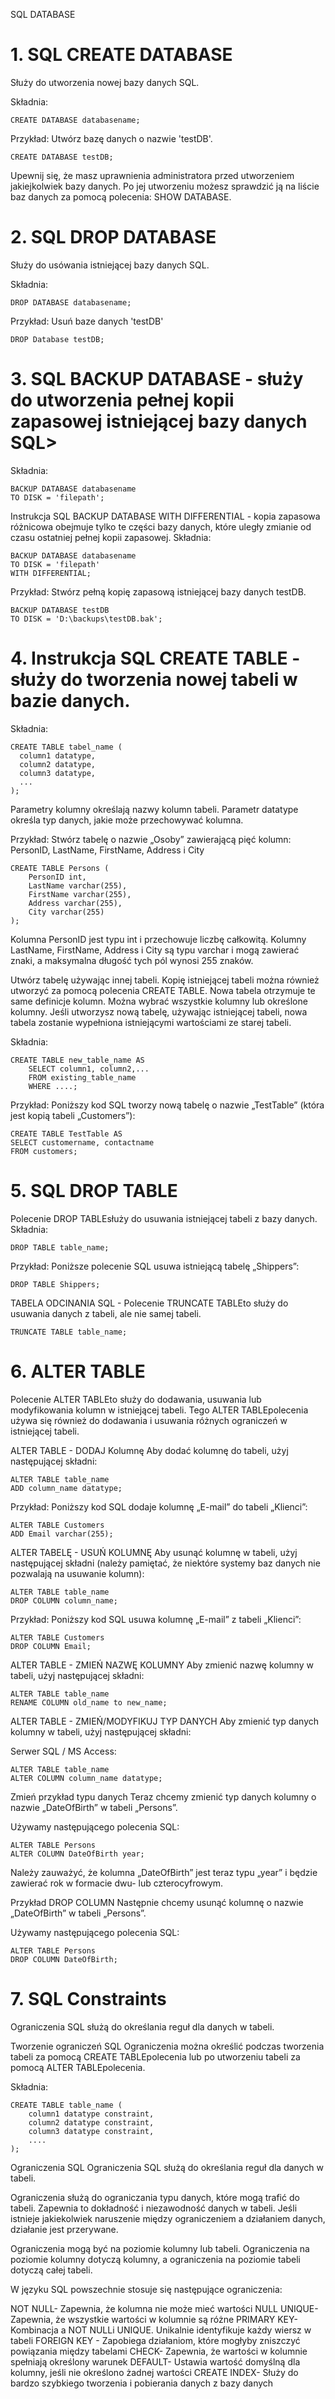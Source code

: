 SQL DATABASE

# 1. SQL CREATE DATABASE 

Służy do utworzenia nowej bazy danych SQL.

Składnia:
```
CREATE DATABASE databasename;
```
Przykład: Utwórz bazę danych o nazwie 'testDB'.
```
CREATE DATABASE testDB;
```
Upewnij się, że masz uprawnienia administratora przed utworzeniem jakiejkolwiek bazy danych. Po jej utworzeniu możesz sprawdzić ją na liście baz danych za pomocą polecenia: SHOW DATABASE.

# 2. SQL DROP DATABASE

Służy do usówania istniejącej bazy danych SQL.

Składnia:
```
DROP DATABASE databasename;
```
Przykład: Usuń baze danych 'testDB'
```
DROP Database testDB;
```

# 3. SQL BACKUP DATABASE - służy do utworzenia pełnej kopii zapasowej istniejącej bazy danych SQL>

Składnia:
```
BACKUP DATABASE databasename
TO DISK = 'filepath';
```
Instrukcja SQL BACKUP DATABASE WITH DIFFERENTIAL - kopia zapasowa różnicowa obejmuje tylko te części bazy danych, które uległy zmianie od czasu ostatniej pełnej kopii zapasowej.
Składnia:
```
BACKUP DATABASE databasename
TO DISK = 'filepath'
WITH DIFFERENTIAL;
```
Przykład: Stwórz pełną kopię zapasową istniejącej bazy danych testDB.
```
BACKUP DATABASE testDB
TO DISK = 'D:\backups\testDB.bak';
```

# 4. Instrukcja SQL CREATE TABLE - służy do tworzenia nowej tabeli w bazie danych.

Składnia:
```
CREATE TABLE tabel_name (
  column1 datatype,
  column2 datatype,
  column3 datatype,
  ...
);
```

Parametry kolumny określają nazwy kolumn tabeli. Parametr datatype określa typ danych, jakie może przechowywać kolumna.

Przykład:  Stwórz tabelę o nazwie „Osoby” zawierającą pięć kolumn: PersonID, LastName, FirstName, Address i City
```
CREATE TABLE Persons (
    PersonID int,
    LastName varchar(255),
    FirstName varchar(255),
    Address varchar(255),
    City varchar(255)
);
```

Kolumna PersonID jest typu int i przechowuje liczbę całkowitą. Kolumny LastName, FirstName, Address i City są typu varchar i mogą zawierać znaki, a maksymalna długość tych pól wynosi 255 znaków.

Utwórz tabelę używając innej tabeli.
Kopię istniejącej tabeli można również utworzyć za pomocą polecenia CREATE TABLE. Nowa tabela otrzymuje te same definicje kolumn. Można wybrać wszystkie kolumny lub określone kolumny.
Jeśli utworzysz nową tabelę, używając istniejącej tabeli, nowa tabela zostanie wypełniona istniejącymi wartościami ze starej tabeli.

Składnia:
```
CREATE TABLE new_table_name AS
    SELECT column1, column2,...
    FROM existing_table_name
    WHERE ....;
```
Przykład: Poniższy kod SQL tworzy nową tabelę o nazwie „TestTable” (która jest kopią tabeli „Customers”): 
```
CREATE TABLE TestTable AS
SELECT customername, contactname
FROM customers;
```

# 5. SQL DROP TABLE

Polecenie DROP TABLEsłuży do usuwania istniejącej tabeli z bazy danych.
Składnia:
```
DROP TABLE table_name;
```
Przykład: Poniższe polecenie SQL usuwa istniejącą tabelę „Shippers”:
```
DROP TABLE Shippers;
```

TABELA ODCINANIA SQL - Polecenie TRUNCATE TABLEto służy do usuwania danych z tabeli, ale nie samej tabeli.
```
TRUNCATE TABLE table_name;
```

# 6. ALTER TABLE
Polecenie ALTER TABLEto służy do dodawania, usuwania lub modyfikowania kolumn w istniejącej tabeli. Tego ALTER TABLEpolecenia używa się również do dodawania i usuwania różnych ograniczeń w istniejącej tabeli.

ALTER TABLE - DODAJ Kolumnę
Aby dodać kolumnę do tabeli, użyj następującej składni:
```
ALTER TABLE table_name
ADD column_name datatype;
```
Przykład: Poniższy kod SQL dodaje kolumnę „E-mail” do tabeli „Klienci”:
```
ALTER TABLE Customers
ADD Email varchar(255);
```
ALTER TABELĘ - USUŃ KOLUMNĘ
Aby usunąć kolumnę w tabeli, użyj następującej składni (należy pamiętać, że niektóre systemy baz danych nie pozwalają na usuwanie kolumn):
```
ALTER TABLE table_name
DROP COLUMN column_name;
```

Przykład: Poniższy kod SQL usuwa kolumnę „E-mail” z tabeli „Klienci”:
```
ALTER TABLE Customers
DROP COLUMN Email;
```
ALTER TABLE - ZMIEŃ NAZWĘ KOLUMNY
Aby zmienić nazwę kolumny w tabeli, użyj następującej składni:
```
ALTER TABLE table_name
RENAME COLUMN old_name to new_name;
```
ALTER TABLE - ZMIEŃ/MODYFIKUJ TYP DANYCH
Aby zmienić typ danych kolumny w tabeli, użyj następującej składni:

Serwer SQL / MS Access:
```
ALTER TABLE table_name
ALTER COLUMN column_name datatype;
```
Zmień przykład typu danych
Teraz chcemy zmienić typ danych kolumny o nazwie „DateOfBirth” w tabeli „Persons”.

Używamy następującego polecenia SQL:
```
ALTER TABLE Persons
ALTER COLUMN DateOfBirth year;
```
Należy zauważyć, że kolumna „DateOfBirth” jest teraz typu „year” i będzie zawierać rok w formacie dwu- lub czterocyfrowym.

Przykład DROP COLUMN
Następnie chcemy usunąć kolumnę o nazwie „DateOfBirth” w tabeli „Persons”.

Używamy następującego polecenia SQL:
```
ALTER TABLE Persons
DROP COLUMN DateOfBirth;
```

# 7. SQL Constraints
Ograniczenia SQL służą do określania reguł dla danych w tabeli.

Tworzenie ograniczeń SQL
Ograniczenia można określić podczas tworzenia tabeli za pomocą CREATE TABLEpolecenia lub po utworzeniu tabeli za pomocą ALTER TABLEpolecenia.

Składnia:
```
CREATE TABLE table_name (
    column1 datatype constraint,
    column2 datatype constraint,
    column3 datatype constraint,
    ....
);
```

Ograniczenia SQL
Ograniczenia SQL służą do określania reguł dla danych w tabeli.

Ograniczenia służą do ograniczania typu danych, które mogą trafić do tabeli. Zapewnia to dokładność i niezawodność danych w tabeli. Jeśli istnieje jakiekolwiek naruszenie między ograniczeniem a działaniem danych, działanie jest przerywane.

Ograniczenia mogą być na poziomie kolumny lub tabeli. Ograniczenia na poziomie kolumny dotyczą kolumny, a ograniczenia na poziomie tabeli dotyczą całej tabeli.

W języku SQL powszechnie stosuje się następujące ograniczenia:

NOT NULL- Zapewnia, że ​​kolumna nie może mieć wartości NULL
UNIQUE- Zapewnia, że ​​wszystkie wartości w kolumnie są różne
PRIMARY KEY- Kombinacja a NOT NULLi UNIQUE. Unikalnie identyfikuje każdy wiersz w tabeli
FOREIGN KEY - Zapobiega działaniom, które mogłyby zniszczyć powiązania między tabelami
CHECK- Zapewnia, że ​​wartości w kolumnie spełniają określony warunek
DEFAULT- Ustawia wartość domyślną dla kolumny, jeśli nie określono żadnej wartości
CREATE INDEX- Służy do bardzo szybkiego tworzenia i pobierania danych z bazy danych

